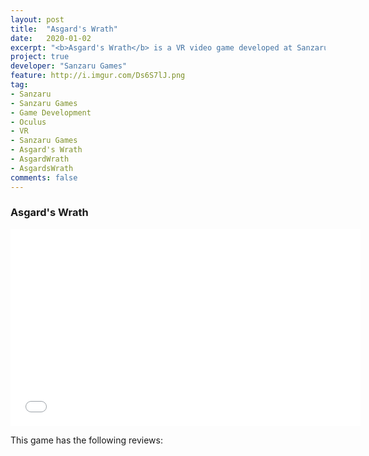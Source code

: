 ```yaml
---
layout: post
title:  "Asgard's Wrath"
date:   2020-01-02
excerpt: "<b>Asgard's Wrath</b> is a VR video game developed at Sanzaru Games"
project: true
developer: "Sanzaru Games"
feature: http://i.imgur.com/Ds6S7lJ.png
tag:
- Sanzaru
- Sanzaru Games
- Game Development
- Oculus
- VR
- Sanzaru Games
- Asgard's Wrath
- AsgardWrath
- AsgardsWrath
comments: false
---
```


### Asgard's Wrath

<iframe width="560" height="315" src="//www.youtube.com/embed/d5a4nWtbVyY"  frameborder="0"> </iframe>

This game has the following reviews:

